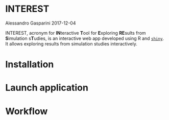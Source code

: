 INTEREST
================
Alessandro Gasparini
2017-12-04

<!-- README.md is generated from README.Rmd. Please edit that file -->
INTEREST, acronym for **IN**teractive **T**ool for **E**xploring **RE**sults from **S**imulation s**T**udies, is an interactive web app developed using R and [`shiny`](https://shiny.rstudio.com/). It allows exploring results from simulation studies interactively.

Installation
============

Launch application
==================

Workflow
========
